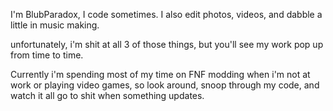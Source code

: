 I'm BlubParadox, I code sometimes. I also edit photos, videos, and dabble a little in music making.

unfortunately, i'm shit at all 3 of those things, but you'll see my work pop up from time to time.

Currently i'm spending most of my time on FNF modding when i'm not at work or playing video games, so look around, snoop through my code, and watch it all go to shit when something updates. 
